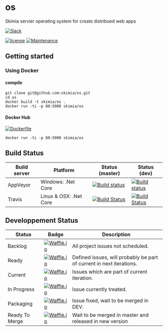 # os
Skimia servier operating system for create distribued web apps

[![Slack](https://img.shields.io/badge/Slack-Team-green.svg?maxAge=2592000&style=flat-square)](https://skimiaos.slack.com)

[![license](https://img.shields.io/github/license/skimia/os.svg?maxAge=2592000&style=flat-square)](https://github.com/skimia/os/blob/master/LICENSE)
[![Maintenance](https://img.shields.io/maintenance/yes/2016.svg?maxAge=2592000&style=flat-square)]()

## Getting started

### Using Docker

#### compile
```
git clone git@github.com:skimia/os.git
cd os
docker build -t skimia/os .
docker run -ti -p 80:5000 skimia/os
```
#### Docker Hub

[![Dockerfile](https://img.shields.io/badge/Hub-Dockerfile-blue.svg?style=flat-square)](https://hub.docker.com/r/skimia/os/)

```
docker run -ti -p 80:5000 skimia/os
```

## Build Status

| Build server| Platform       | Status (master) | Status (dev)                                                                                                                                                               |
|-------------|----------------|-------------------------------------------------------------------------------------------------------------------------------------------------------------------------|-------------------------------------------------------------------------------------------------------------------------------------------------------------------------|
| AppVeyor    | Windows: .Net Core       |  [![Build status](https://img.shields.io/appveyor/ci/kesslerdev/os/master.svg?style=flat-square)](https://ci.appveyor.com/project/kesslerdev/os) |  [![Build status](https://img.shields.io/appveyor/ci/kesslerdev/os/dev.svg?style=flat-square)](https://ci.appveyor.com/project/kesslerdev/os/history) |
| Travis      | Linux & OSX: .Net Core   |[![Build Status](https://img.shields.io/travis/skimia/os/master.svg?style=flat-square)](https://travis-ci.org/skimia/os)                                                 |[![Build Status](https://img.shields.io/travis/skimia/os/dev.svg?style=flat-square)](https://travis-ci.org/skimia/os/branches)                                                 |

## Developpement Status

| Status         | Badge                                                                                                                                              | Description                                                          |
|----------------|----------------------------------------------------------------------------------------------------------------------------------------------------|----------------------------------------------------------------------|
| Backlog        | [![Waffle.io](https://img.shields.io/waffle/label/skimia/os/backlog.svg?maxAge=2592000&style=flat-square)](https://waffle.io/skimia/os)            | All project issues not scheduled.                                    |
| Ready          | [![Waffle.io](https://img.shields.io/waffle/label/skimia/os/ready.svg?maxAge=2592000&style=flat-square)](https://waffle.io/skimia/os)              | Defined issues, will probably be part of current in next iterations. |
| Current        | [![Waffle.io](https://img.shields.io/waffle/label/skimia/os/current.svg?maxAge=2592000&style=flat-square)](https://waffle.io/skimia/os)            | Issues which are part of current iteration.                          |
| In Progress    | [![Waffle.io](https://img.shields.io/waffle/label/skimia/os/in%20progress.svg?maxAge=2592000&style=flat-square)](https://waffle.io/skimia/os)      | Issue currently treated.                                             |
| Packaging      | [![Waffle.io](https://img.shields.io/waffle/label/skimia/os/packaging.svg?maxAge=2592000&style=flat-square)](https://waffle.io/skimia/os)          | Issue fixed, wait to be merged in DEV.                               |
| Ready To Merge | [![Waffle.io](https://img.shields.io/waffle/label/skimia/os/ready%20to%20merge.svg?maxAge=2592000&style=flat-square)](https://waffle.io/skimia/os) | Wait to be merged in master and released in new version              |
